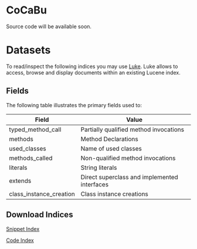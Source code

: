 # CoCaBu
Source code will be available soon.


# Datasets
To read/inspect the following indices you may use [Luke](https://github.com/DmitryKey/luke/releases/download/luke-4.10.4-field-reconstruction/luke-with-deps.jar). Luke allows to access, browse and display documents within an existing Lucene index.
## Fields

The following table illustrates the primary fields used to:

| Field                      | Value                                         |
| -------------------------- |---------------------------------------------- |
| typed_method_call          | Partially qualified method invocations        |
| methods                    | Method Declarations                           |
| used_classes               | Name of used classes                          |
| methods_called             | Non-qualified method invocations              |
| literals                   | String literals                               |
| extends                    | Direct superclass and implemented interfaces  |
| class_instance_creation    | Class instance creations                      |

##  Download Indices

[Snippet Index](https://docs.google.com/uc?export=download&id=0BziVDm-Qdq5tR3dUUUx1QklCUGM)

[Code Index](https://docs.google.com/uc?export=download&id=0BziVDm-Qdq5tUHVnbUsyblY0emM)